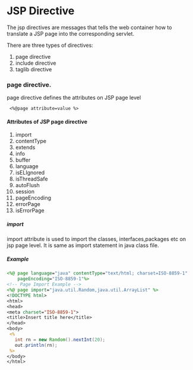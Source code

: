 # JSP Directive
The jsp directives are messages that tells the web container how to translate a JSP page into the corresponding servlet.

There are three types of directives:

1. page directive
2. include directive
3. taglib directive

### page directive.
page directive defines the attributes on JSP page level

```
 <%@page attribute=value %>
```

#### Attributes of JSP page directive
1. import
2. contentType
3. extends
4. info
5. buffer
6. language
7. isELIgnored
8. isThreadSafe
9. autoFlush
10. session
11. pageEncoding
12. errorPage
13. isErrorPage

##### import
import attribute is used to import the classes, interfaces,packages etc on jsp page level. It is same as import statement in java class file.

##### Example
```jsp
<%@ page language="java" contentType="text/html; charset=ISO-8859-1"
    pageEncoding="ISO-8859-1"%>
<!-- Page Import Example -->    
<%@ page import="java.util.Random,java.util.ArrayList" %>    
<!DOCTYPE html>
<html>
<head>
<meta charset="ISO-8859-1">
<title>Insert title here</title>
</head>
<body>
 <%
   int rn = new Random().nextInt(20);
   out.println(rn);
 %>
</body>
</html>
```
